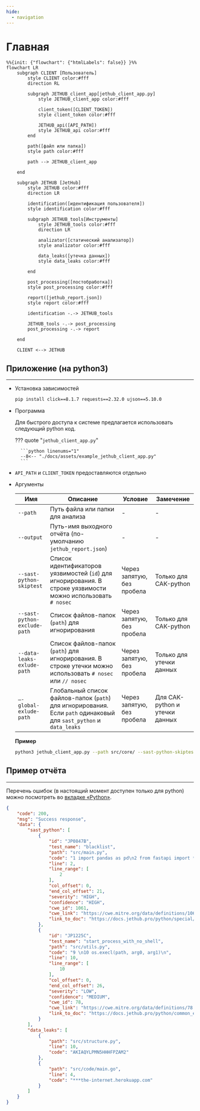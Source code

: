 ```yaml
---
hide:
  - navigation
---
```


# Главная

```mermaid
%%{init: {"flowchart": {"htmlLabels": false}} }%%
flowchart LR
    subgraph CLIENT [Пользователь]
        style CLIENT color:#fff
        direction RL

        subgraph JETHUB_client_app[jethub_client_app.py]
            style JETHUB_client_app color:#fff

            client_token([CLIENT_TOKEN])
            style client_token color:#fff

            JETHUB_api([API_PATH])
            style JETHUB_api color:#fff
        end

        path([файл или папка])
        style path color:#fff

        path --> JETHUB_client_app

    end

    subgraph JETHUB [JetHub]
        style JETHUB color:#fff
        direction LR

        identification([идентификация пользователя])
        style identification color:#fff

        subgraph JETHUB_tools[Инструменты]
            style JETHUB_tools color:#fff
            direction LR

            analizator([статический анализатор])
            style analizator color:#fff

            data_leaks([утечка данных])
            style data_leaks color:#fff

        end

        post_processing([постобработка])
        style post_processing color:#fff

        report([jethub_report.json])
        style report color:#fff

        identification -.-> JETHUB_tools

        JETHUB_tools -.-> post_processing
        post_processing -.-> report

    end

    CLIENT <--> JETHUB
```

## **Приложение** (на python3)
----

- Установка зависимостей

    ```bash
    pip install click==8.1.7 requests==2.32.0 ujson==5.10.0
    ```

- Программа

    Для быстрого доступа к системе предлагается использовать следующий python код.

    ??? quote "`jethub_client_app.py`"

        ```python linenums="1"
        --8<-- "./docs/assets/example_jethub_client_app.py"
        ```

- `API_PATH` и `CLIENT_TOKEN` предоставляются отдельно

- Аргументы

    | Имя                          | Описание                                                                                                           | Условие                    | Замечение                      |
    | ---------------------------- | ------------------------------------------------------------------------------------------------------------------ | -------------------------- | -------------------------------|
    | `--path`                     | Путь файла или папки для анализа                                                                                   | -                          | -                              |
    | `--output`                   | Путь-имя выходного отчёта (по-умолчанию `jethub_report.json`)                                                      | -                          | -                              |
    | `--sast-python-skiptest`     | Список идентификаторов уязвимостей (`id`) для игнорирования. В строке уязвимости можно использовать `# nosec`      | Через запятую, без пробела | Только для САК-python          |
    | `--sast-python-exclude-path` | Список файлов-папок (`path`) для игнорирования                                                                     | Через запятую, без пробела | Только для САК-python          |
    | `--data-leaks-exlude-path`   | Список файлов-папок (`path`) для игнорирования. В строке утечки можно использовать `# nosec` или `// nosec`        | Через запятую, без пробела | Только для утечки данных       |
    | `—-global-exlude-path`       | Глобальный список файлов-папок (`path`) для игнорирования. Eсли `path` одинаковый для `sast_python` и `data_leaks` | Через запятую, без пробела | Для САК-python и утечки данных |

    **Пример**

    ```bash
    python3 jethub_client_app.py --path src/core/ --sast-python-skiptest JP0817B,JP1219C --data-leaks-exlude-path design/,total_func.py,
    ```

## Пример отчёта
----

Перечень ошибок (в настоящий момент доступен только для python) можно посмотреть во [вкладке «Python»](https://docs.jethub.pro/python/).

```json linenums="1" title="jethub_report.json"
{
    "code": 200,
    "msg": "Success response",
    "data": {
        "sast_python": [
            {
                "id": "JP0847B",
                "test_name": "blacklist",
                "path": "src/main.py",
                "code": "1 import pandas as pd\n2 from fastapi import *\n3",
                "line": 2,
                "line_range": [
                    2
                ],
                "col_offset": 0,
                "end_col_offset": 21,
                "severity": "HIGH",
                "confidence": "HIGH",
                "cwe_id": 1061,
                "cwe_link": "https://cwe.mitre.org/data/definitions/1061.html",
                "link_to_doc": "https://docs.jethub.pro/python/special/import/JP0847B-import_all"
            },
            {
                "id": "JP1225C",
                "test_name": "start_process_with_no_shell",
                "path": "src/utils.py",
                "code": "9 \n10 os.execl(path, arg0, arg1)\n",
                "line": 10,
                "line_range": [
                    10
                ],  
                "col_offset": 0,
                "end_col_offset": 26,
                "severity": "LOW",  
                "confidence": "MEDIUM",
                "cwe_id": 78,
                "cwe_link": "https://cwe.mitre.org/data/definitions/78.html",
                "link_to_doc": "https://docs.jethub.pro/python/common_errors/calls/injections/JP1225C-создание_процесса_через_os_без_shell"
            }
        ],
        "data_leaks": [
            {
                "path": "src/structure.py",
                "line": 10,
                "code": "AKIAQYLPMN5HHHFPZAM2"
            },
            {
                "path": "src/code/main.go",
                "line": 4,
                "code": "***the-internet.herokuapp.com"
            }
        ]
    }
}
```
